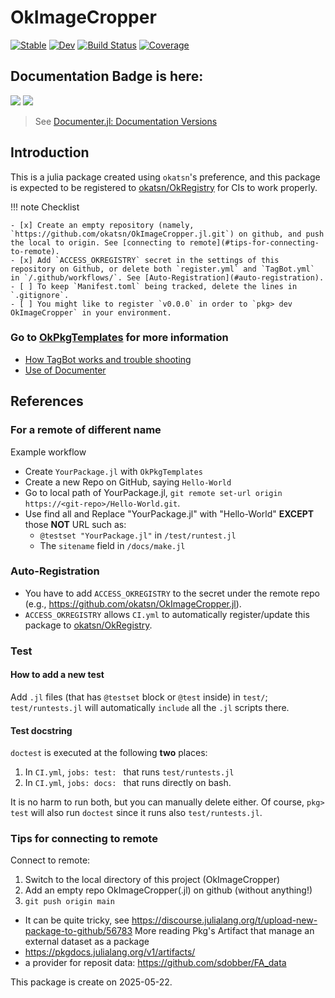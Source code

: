 # OkImageCropper

[![Stable](https://img.shields.io/badge/docs-stable-blue.svg)](https://okatsn.github.io/OkImageCropper.jl/stable/)
[![Dev](https://img.shields.io/badge/docs-dev-blue.svg)](https://okatsn.github.io/OkImageCropper.jl/dev/)
[![Build Status](https://github.com/okatsn/OkImageCropper.jl/actions/workflows/CI.yml/badge.svg?branch=main)](https://github.com/okatsn/OkImageCropper.jl/actions/workflows/CI.yml?query=branch%3Amain)
[![Coverage](https://codecov.io/gh/okatsn/OkImageCropper.jl/branch/main/graph/badge.svg)](https://codecov.io/gh/okatsn/OkImageCropper.jl)

<!-- Don't have any of your custom contents above; they won't occur if there is no citation. -->

## Documentation Badge is here:

[![](https://img.shields.io/badge/docs-stable-blue.svg)](https://okatsn.github.io/OkImageCropper.jl/stable)
[![](https://img.shields.io/badge/docs-dev-blue.svg)](https://okatsn.github.io/OkImageCropper.jl/dev)

> See [Documenter.jl: Documentation Versions](https://documenter.juliadocs.org/dev/man/hosting/#Documentation-Versions)

## Introduction

This is a julia package created using `okatsn`'s preference, and this package is expected to be registered to [okatsn/OkRegistry](https://github.com/okatsn/OkRegistry) for CIs to work properly.

!!! note Checklist

    - [x] Create an empty repository (namely, `https://github.com/okatsn/OkImageCropper.jl.git`) on github, and push the local to origin. See [connecting to remote](#tips-for-connecting-to-remote).
    - [x] Add `ACCESS_OKREGISTRY` secret in the settings of this repository on Github, or delete both `register.yml` and `TagBot.yml` in `/.github/workflows/`. See [Auto-Registration](#auto-registration).
    - [ ] To keep `Manifest.toml` being tracked, delete the lines in `.gitignore`.
    - [ ] You might like to register `v0.0.0` in order to `pkg> dev OkImageCropper` in your environment.


### Go to [OkPkgTemplates](https://github.com/okatsn/OkPkgTemplates.jl) for more information

- [How TagBot works and trouble shooting](https://github.com/okatsn/OkPkgTemplates.jl#tagbot)
- [Use of Documenter](https://github.com/okatsn/OkPkgTemplates.jl#use-of-documenter)

## References

### For a remote of different name

Example workflow

- Create `YourPackage.jl` with `OkPkgTemplates`
- Create a new Repo on GitHub, saying `Hello-World`
- Go to local path of YourPackage.jl, `git remote set-url origin https://<git-repo>/Hello-World.git`.
- Use find all and Replace "YourPackage.jl" with "Hello-World" **EXCEPT** those **NOT** URL such as:
  - `@testset "YourPackage.jl"` in `/test/runtest.jl`
  - The `sitename` field in `/docs/make.jl`

### Auto-Registration

- You have to add `ACCESS_OKREGISTRY` to the secret under the remote repo (e.g., https://github.com/okatsn/OkImageCropper.jl).
- `ACCESS_OKREGISTRY` allows `CI.yml` to automatically register/update this package to [okatsn/OkRegistry](https://github.com/okatsn/OkRegistry).

### Test
#### How to add a new test

Add `.jl` files (that has `@testset` block or `@test` inside) in `test/`; `test/runtests.jl` will automatically `include` all the `.jl` scripts there.

#### Test docstring

`doctest` is executed at the following **two** places:

1. In `CI.yml`, `jobs: test: ` that runs `test/runtests.jl`
2. In `CI.yml`, `jobs: docs: ` that runs directly on bash.

It is no harm to run both, but you can manually delete either.
Of course, `pkg> test` will also run `doctest` since it runs also `test/runtests.jl`.

### Tips for connecting to remote

Connect to remote:

1. Switch to the local directory of this project (OkImageCropper)
2. Add an empty repo OkImageCropper(.jl) on github (without anything!)
3. `git push origin main`

- It can be quite tricky, see https://discourse.julialang.org/t/upload-new-package-to-github/56783
More reading
Pkg's Artifact that manage an external dataset as a package
- https://pkgdocs.julialang.org/v1/artifacts/
- a provider for reposit data: https://github.com/sdobber/FA_data


This package is create on 2025-05-22.
